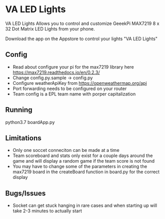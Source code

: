 # VA LED Lights

VA LED Lights Allows you to control and customize GeeekPi MAX7219 8 x 32 Dot Matrix LED Lights from your phone.


Download the app on the Appstore to control your lights "VA LED Lights"

## Config

- Read about configure your pi for the max7219 library here https://max7219.readthedocs.io/en/0.2.3/
- Change config.py.sample -> config.py
- Configure weatherApiKey from https://openweathermap.org/api
- Port forwarding needs to be configured on your router
- Team config is a EPL team name with porper capitalization

## Running 

python3.7 boardApp.py 

## Limitations

- Only one soccet conneciton can be made at a time
- Team scoreboard and stats only exist for a couple days around the game and will display a random game if the team score is not found
- You may have to change some of the parameters in creating the max7219 board in the createBoard function in board.py for the correct display

## Bugs/Issues

- Socket can get stuck hanging in rare cases and when starting up will take 2-3 minutes to actually start


